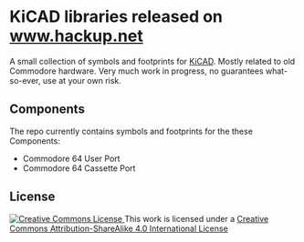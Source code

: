 # KiCAD libraries released on www.hackup.net

A small collection of symbols and footprints for [KiCAD](http://kicad-pcb.org/). Mostly related to old Commodore hardware. Very much work in progress, no guarantees what-so-ever, use at your own risk.

## Components

The repo currently contains symbols and footprints for the these Components:

* Commodore 64 User Port
* Commodore 64 Cassette Port



## License
[![Creative Commons License](https://i.creativecommons.org/l/by-sa/4.0/88x31.png)
](http://creativecommons.org/licenses/by-sa/4.0/)
This work is licensed under a
[Creative Commons Attribution-ShareAlike 4.0 International License](http://creativecommons.org/licenses/by-sa/4.0/)
